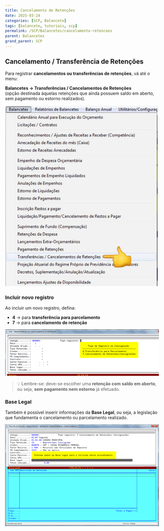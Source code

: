 ```yaml
---
title: Cancelamento de Retenções
date: 2025-03-24
categories: [SCP, Balancete]
tags: [balancete, tutoriais, scp]
permalink: /SCP/Balancetes/cancelamento-retencoes
parent: Balancetes
grand_parent: SCP
---
```


## Cancelamento / Transferência de Retenções

Para registrar **cancelamentos ou transferências de retenções**, vá até o menu:

**Balancetes → Transferências / Cancelamentos de Retenções**  
(opção destinada àquelas retenções que ainda possuem saldo em aberto, sem pagamento ou estorno realizados).

![Menu - Cancelamento de Retenções](/assets/img/scp/balancetes/cancel-retencoes1.png)

### Incluir novo registro

Ao incluir um novo registro, defina:

- **4** → para **transferência para parcelamento**
- **7** → para **cancelamento de retenção**

![Transferência / Cancelamento de Retenção - Cadastro](/assets/img/scp/balancetes/cancel-retencoes2.png)

> 💡 Lembre-se: deve-se escolher uma **retenção com saldo em aberto**, ou seja, **sem pagamento nem estorno** já efetuado.

### Base Legal

Também é possível inserir informações da **Base Legal**, ou seja, a legislação que fundamenta o cancelamento ou parcelamento realizado.

![Base Legal - Cancelamento de Retenção](/assets/img/scp/balancetes/cancel-retencoes3.png)
